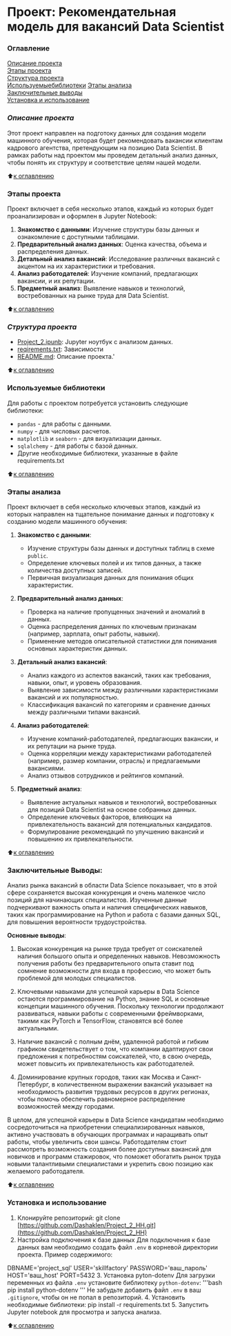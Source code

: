 # Проект: Рекомендательная модель для вакансий Data Scientist

### Оглавление

[Описание проекта](#описание-проекта)  
[Этапы проекта](#этапы-проекта)  
[Структура проекта](#структура-проекта)  
[Используемыебиблиотеки](#используемые-библиотеки)
[Этапы анализа](#этапы-анализа)  
[Заключительные выводы](#заключительные-выводы)  
[Установка и использование](#установка-и-использование)  

### ***Описание проекта***
Этот проект направлен на подготоку данных для создания модели машинного обучения, которая будет рекомендовать вакансии клиентам кадрового агентства, претендующим на позицию Data Scientist. В рамках работы над проектом мы проведем детальный анализ данных, чтобы понять их структуру и соответствие целям нашей модели.

:arrow_up:[к оглавлению](#оглавление)

### Этапы проекта

Проект включает в себя несколько этапов, каждый из которых будет проанализирован и оформлен в Jupyter Notebook:

1. **Знакомство с данными**: Изучение структуры базы данных и ознакомление с доступными таблицами.
2. **Предварительный анализ данных**: Оценка качества, объема и распределения данных.
3. **Детальный анализ вакансий**: Исследование различных вакансий с акцентом на их характеристики и требования.
4. **Анализ работодателей**: Изучение компаний, предлагающих вакансии, и их репутации.
5. **Предметный анализ**: Выявление навыков и технологий, востребованных на рынке труда для Data Scientist.

:arrow_up:[к оглавлению](#оглавление)

### ***Структура проекта***

- [Project_2.ipunb](https://github.com/Dashaklen/Project_2_HH/blob/master/Project_2%20.ipynb): Jupyter ноутбук с анализом данных.
- [reqirements.txt](https://github.com/Dashaklen/Project_2_HH/blob/master/requirements.txt): Зависимости
- [README.md](https://github.com/Dashaklen/Project_2_HH/blob/master/README.md): Описание проекта.'

:arrow_up:[к оглавлению](#оглавление)

### Используемые библиотеки

Для работы с проектом потребуется установить следующие библиотеки:

- `pandas` - для работы с данными.
- `numpy` - для числовых расчетов.
- `matplotlib` и `seaborn` - для визуализации данных.
- `sqlalchemy` - для работы с базой данных.
- Другие необходимые библиотеки, указанные в файле requirements.txt

:arrow_up:[к оглавлению](#оглавление)

### Этапы анализа
Проект включает в себя несколько ключевых этапов, каждый из которых направлен на тщательное понимание данных и подготовку к созданию модели машинного обучения:

1. **Знакомство с данными**:
   - Изучение структуры базы данных и доступных таблиц в схеме `public`.
   - Определение ключевых полей и их типов данных, а также количества доступных записей.
   - Первичная визуализация данных для понимания общих характеристик.

2. **Предварительный анализ данных**:
   - Проверка на наличие пропущенных значений и аномалий в данных.
   - Оценка распределения данных по ключевым признакам (например, зарплата, опыт работы, навыки).
   - Применение методов описательной статистики для понимания основных характеристик данных.

3. **Детальный анализ вакансий**:
   - Анализ каждого из аспектов вакансий, таких как требования, навыки, опыт, и уровень образования.
   - Выявление зависимости между различными характеристиками вакансий и их популярностью.
   - Классификация вакансий по категориям и сравнение данных между различными типами вакансий.

4. **Анализ работодателей**:
   - Изучение компаний-работодателей, предлагающих вакансии, и их репутации на рынке труда.
   - Оценка корреляции между характеристиками работодателей (например, размер компании, отрасль) и предлагаемыми вакансиями.
   - Анализ отзывов сотрудников и рейтингов компаний.

5. **Предметный анализ**:
   - Выявление актуальных навыков и технологий, востребованных для позиций Data Scientist на основе собранных данных.
   - Определение ключевых факторов, влияющих на привлекательность вакансий для потенциальных кандидатов.
   - Формулирование рекомендаций по улучшению вакансий и повышению их привлекательности.

:arrow_up:[к оглавлению](#оглавление)

### Заключительные Выводы:
Анализ рынка вакансий в области Data Science показывает, что в этой сфере сохраняется высокая конкуренция и очень маленкое число позиций для начинающих специалистов. Изученные данные подчеркивают важность опыта и наличия специфических навыков, таких как программирование на Python и работа с базами данных SQL, для повышения вероятности трудоустройства.

**Основные выводы**:

1. Высокая конкуренция на рынке труда требует от соискателей наличия большого опыта и определенных навыков. Невозможность получения работы без предварительного опыта ставит под сомнение возможности для входа в профессию, что может быть проблемой для молодых специалистов.

2. Ключевыми навыками для успешной карьеры в Data Science остаются программирование на Python, знание SQL и основные концепции машинного обучения. Поскольку технологии продолжают развиваться, навыки работы с современными фреймворками, такими как PyTorch и TensorFlow, становятся всё более актуальными.

3. Наличие вакансий с полным днём, удаленной работой и гибким графиком свидетельствует о том, что компании адаптируют свои предложения к потребностям соискателей, что, в свою очередь, может повысить их привлекательность как работодателей.

4. Доминирование крупных городов, таких как Москва и Санкт-Петербург, в количественном выражении вакансий указывает на необходимость развития трудовых ресурсов в других регионах, чтобы помочь обеспечить равномерное распределение возможностей между городами.

В целом, для успешной карьеры в Data Science кандидатам необходимо сосредоточиться на приобретении специализированных навыков, активно участвовать в обучающих программах и наращивать опыт работы, чтобы увеличить свои шансы. Работодателям стоит рассмотреть возможность создания более доступных вакансий для новичков и программ стажировок, что поможет обогатить рынок труда новыми талантливыми специалистами и укрепить свою позицию как желаемого работодателя.

:arrow_up:[к оглавлению](#оглавление)

### Установка и использование

1. Клонируйте репозиторий:
   git clone [https://github.com/Dashaklen/Project_2_HH.git](https://github.com/Dashaklen/Project_2_HH)
2. Настройка подключения к базе данных
Для подключения к базе данных вам необходимо создать файл `.env` в корневой директории проекта. Пример содержимого:

DBNAME='project_sql'
USER='skillfactory'
PASSWORD='ваш_пароль'
HOST='ваш_host'
PORT=5432
3. Установка pyton-dotenv
Для загрузки переменных из файла `.env` установите библиотеку `python-dotenv`:
'''bash
pip install python-dotenv
'''
Не забудьте добавить файл `.env` в ваш `.gitignore`, чтобы он не попал в репозиторий.
4. Установить необходимые библиотеки:
   pip install -r requirements.txt
5. Запустить Jupyter notebook для просмотра и запуска анализа.

:arrow_up:[к оглавлению](#оглавление)

